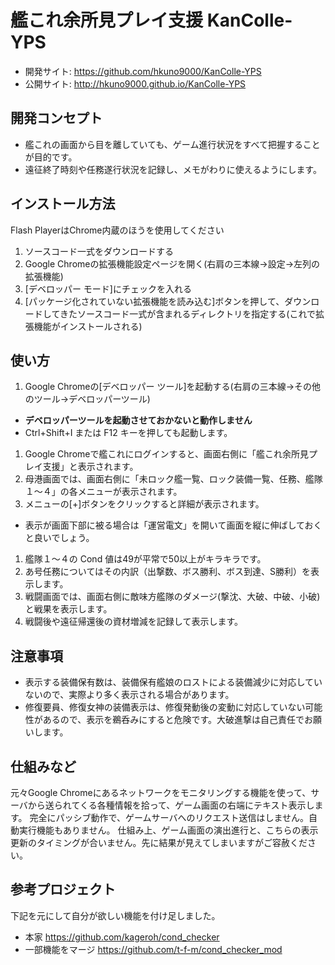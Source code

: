 # 艦これ余所見プレイ支援 KanColle-YPS
* 開発サイト: https://github.com/hkuno9000/KanColle-YPS
* 公開サイト: http://hkuno9000.github.io/KanColle-YPS

## 開発コンセプト
* 艦これの画面から目を離していても、ゲーム進行状況をすべて把握することが目的です。
* 遠征終了時刻や任務遂行状況を記録し、メモがわりに使えるようにします。

## インストール方法
Flash PlayerはChrome内蔵のほうを使用してください

1. ソースコード一式をダウンロードする
1. Google Chromeの拡張機能設定ページを開く(右肩の三本線→設定→左列の拡張機能)
1. [デベロッパー モード]にチェックを入れる
1. [パッケージ化されていない拡張機能を読み込む]ボタンを押して、ダウンロードしてきたソースコード一式が含まれるディレクトリを指定する(これで拡張機能がインストールされる)

## 使い方
1. Google Chromeの[デベロッパー ツール]を起動する(右肩の三本線→その他のツール→デベロッパーツール)
  * **デベロッパーツールを起動させておかないと動作しません**
  * Ctrl+Shift+I または F12 キーを押しても起動します。
1. Google Chromeで艦これにログインすると、画面右側に「艦これ余所見プレイ支援」と表示されます。
1. 母港画面では、画面右側に「未ロック艦一覧、ロック装備一覧、任務、艦隊１～４」の各メニューが表示されます。
1. メニューの[+]ボタンをクリックすると詳細が表示されます。
  * 表示が画面下部に被る場合は「運営電文」を開いて画面を縦に伸ばしておくと良いでしょう。
1. 艦隊１～４の Cond 値は49が平常で50以上がキラキラです。
1. あ号任務についてはその内訳（出撃数、ボス勝利、ボス到達、S勝利）を表示します。
1. 戦闘画面では、画面右側に敵味方艦隊のダメージ(撃沈、大破、中破、小破)と戦果を表示します。
1. 戦闘後や遠征帰還後の資材増減を記録して表示します。

## 注意事項
* 表示する装備保有数は、装備保有艦娘のロストによる装備減少に対応していないので、実際より多く表示される場合があります。
* 修復要員、修復女神の装備表示は、修復発動後の変動に対応していない可能性があるので、表示を鵜呑みにすると危険です。大破進撃は自己責任でお願いします。

## 仕組みなど
元々Google Chromeにあるネットワークをモニタリングする機能を使って、サーバから送られてくる各種情報を拾って、ゲーム画面の右端にテキスト表示します。
完全にパッシブ動作で、ゲームサーバへのリクエスト送信はしません。自動実行機能もありません。
仕組み上、ゲーム画面の演出進行と、こちらの表示更新のタイミングが合いません。先に結果が見えてしまいますがご容赦ください。

## 参考プロジェクト
下記を元にして自分が欲しい機能を付け足しました。
* 本家 https://github.com/kageroh/cond_checker
* 一部機能をマージ https://github.com/t-f-m/cond_checker_mod
